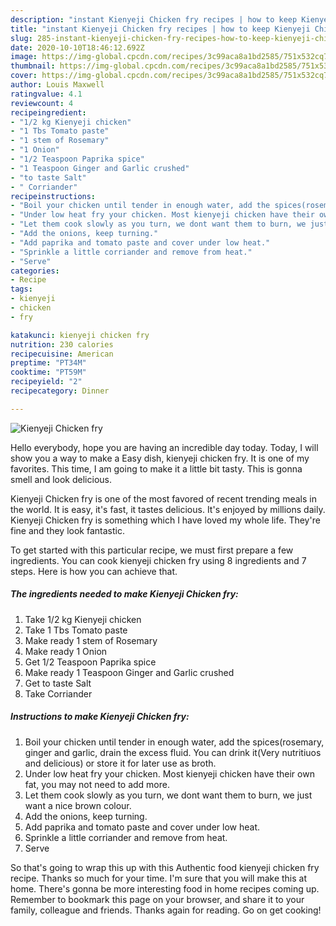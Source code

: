 ```yaml
---
description: "instant Kienyeji Chicken fry recipes | how to keep Kienyeji Chicken fry"
title: "instant Kienyeji Chicken fry recipes | how to keep Kienyeji Chicken fry"
slug: 285-instant-kienyeji-chicken-fry-recipes-how-to-keep-kienyeji-chicken-fry
date: 2020-10-10T18:46:12.692Z
image: https://img-global.cpcdn.com/recipes/3c99aca8a1bd2585/751x532cq70/kienyeji-chicken-fry-recipe-main-photo.jpg
thumbnail: https://img-global.cpcdn.com/recipes/3c99aca8a1bd2585/751x532cq70/kienyeji-chicken-fry-recipe-main-photo.jpg
cover: https://img-global.cpcdn.com/recipes/3c99aca8a1bd2585/751x532cq70/kienyeji-chicken-fry-recipe-main-photo.jpg
author: Louis Maxwell
ratingvalue: 4.1
reviewcount: 4
recipeingredient:
- "1/2 kg Kienyeji chicken"
- "1 Tbs Tomato paste"
- "1 stem of Rosemary"
- "1 Onion"
- "1/2 Teaspoon Paprika spice"
- "1 Teaspoon Ginger and Garlic crushed"
- "to taste Salt"
- " Corriander"
recipeinstructions:
- "Boil your chicken until tender in enough water, add the spices(rosemary, ginger and garlic, drain the excess fluid. You can drink it(Very nutritiuos and delicious) or store it for later use as broth."
- "Under low heat fry your chicken. Most kienyeji chicken have their own fat, you may not need to add more."
- "Let them cook slowly as you turn, we dont want them to burn, we just want a nice brown colour."
- "Add the onions, keep turning."
- "Add paprika and tomato paste and cover under low heat."
- "Sprinkle a little corriander and remove from heat."
- "Serve"
categories:
- Recipe
tags:
- kienyeji
- chicken
- fry

katakunci: kienyeji chicken fry 
nutrition: 230 calories
recipecuisine: American
preptime: "PT34M"
cooktime: "PT59M"
recipeyield: "2"
recipecategory: Dinner

---
```



![Kienyeji Chicken fry](https://img-global.cpcdn.com/recipes/3c99aca8a1bd2585/751x532cq70/kienyeji-chicken-fry-recipe-main-photo.jpg)

Hello everybody, hope you are having an incredible day today. Today, I will show you a way to make a Easy dish, kienyeji chicken fry. It is one of my favorites. This time, I am going to make it a little bit tasty. This is gonna smell and look delicious.



Kienyeji Chicken fry is one of the most favored of recent trending meals in the world. It is easy, it's fast, it tastes delicious. It's enjoyed by millions daily. Kienyeji Chicken fry is something which I have loved my whole life. They're fine and they look fantastic.


To get started with this particular recipe, we must first prepare a few ingredients. You can cook kienyeji chicken fry using 8 ingredients and 7 steps. Here is how you can achieve that.

<!--inarticleads1-->

##### The ingredients needed to make Kienyeji Chicken fry:

1. Take 1/2 kg Kienyeji chicken
1. Take 1 Tbs Tomato paste
1. Make ready 1 stem of Rosemary
1. Make ready 1 Onion
1. Get 1/2 Teaspoon Paprika spice
1. Make ready 1 Teaspoon Ginger and Garlic crushed
1. Get to taste Salt
1. Take  Corriander




<!--inarticleads2-->

##### Instructions to make Kienyeji Chicken fry:

1. Boil your chicken until tender in enough water, add the spices(rosemary, ginger and garlic, drain the excess fluid. You can drink it(Very nutritiuos and delicious) or store it for later use as broth.
1. Under low heat fry your chicken. Most kienyeji chicken have their own fat, you may not need to add more.
1. Let them cook slowly as you turn, we dont want them to burn, we just want a nice brown colour.
1. Add the onions, keep turning.
1. Add paprika and tomato paste and cover under low heat.
1. Sprinkle a little corriander and remove from heat.
1. Serve




So that's going to wrap this up with this Authentic food kienyeji chicken fry recipe. Thanks so much for your time. I'm sure that you will make this at home. There's gonna be more interesting food in home recipes coming up. Remember to bookmark this page on your browser, and share it to your family, colleague and friends. Thanks again for reading. Go on get cooking!

